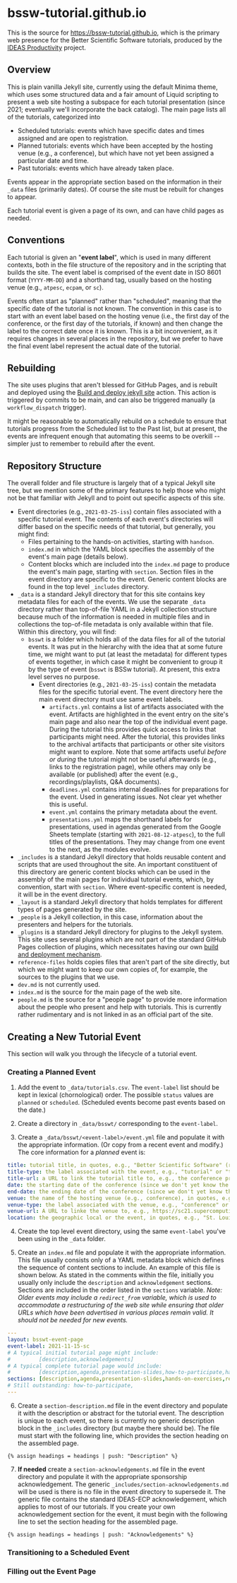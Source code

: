 # bssw-tutorial.github.io

This is the source for <https://bssw-tutorial.github.io>, which is the primary web presence for the Better Scientific Software tutorials, produced by the [IDEAS Productivity](https://ideas-productivity.org) project.

## Overview 

This is plain vanilla Jekyll site, currently using the default Minima theme, which uses some structured data and a fair amount of Liquid scripting to present a web site hosting a subspace for each tutorial presentation (since 2021; eventually we'll incorporate the back catalog).  The main page lists all of the tutorials, categorized into

- Scheduled tutorials: events which have specific dates and times assigned and are open to registration.
- Planned tutorials: events which have been accepted by the hosting venue (e.g., a conference), but which have not yet been assigned a particular date and time.
- Past tutorials: events which have already taken place.

Events appear in the appropriate section based on the information in their `_data` files (primarily dates).  Of course the site must be rebuilt for changes to appear.

Each tutorial event is given a page of its own, and can have child pages as needed.

## Conventions

Each tutorial is given an "**event label**", which is used in many different contexts, both in the file structure of the repository and in the scripting that builds the site.  The event label is comprised of the event date in ISO 8601 format (`YYYY-MM-DD`) and a shorthand tag, usually based on the hosting venue (e.g., `atpesc`, `ecpam`, or `sc`).

Events often start as "planned" rather than "scheduled", meaning that the specific date of the tutorial is not known.  The convention in this case is to start with an event label based on the hosting venue (i.e., the first day of the conference, or the first day of the tutorials, if known) and then change the label to the correct date once it is known.  This is a bit inconvenient, as it requires changes in several places in the repository, but we prefer to have the final event label represent the actual date of the tutorial.

## Rebuilding

The site uses plugins that aren't blessed for GitHub Pages, and is rebuilt and deployed using the [Build and deploy jekyll site](https://github.com/bssw-tutorial/bssw-tutorial.github.io/actions/workflows/github-pages.yml) action.  This action is triggered by commits to be main, and can also be triggered manually (a `workflow_dispatch` trigger).

It might be reasonable to automatically rebuild on a schedule to ensure that tutorials progress from the Scheduled list to the Past list, but at present, the events are infrequent enough that automating this seems to be overkill -- simpler just to remember to rebuild after the event.

## Repository Structure

The overall folder and file structure is largely that of a typical Jekyll site tree, but we mention some of the primary features to help those who might not be that familiar with Jekyll and to point out specific aspects of this site.

- Event directories (e.g., `2021-03-25-iss`) contain files associated with a specific tutorial event.  The contents of each event's directories will differ based on the specific needs of that tutorial, but generally, you might find:
  - Files pertaining to the hands-on activities, starting with `handson`.
  - `index.md` in which the YAML block specifies the assembly of the event's main page (details below).
  - Content blocks which are included into the `index.md` page to produce the event's main page, starting with `section`.  Section files in the event directory are specific to the event.  Generic content blocks are found in the top level `_includes` directory.
- `_data` is a standard Jekyll directory that for this site contains key metadata files for each of the events.  We use the separate `_data` directory rather than top-of-file YAML in a Jekyll collection structure because much of the information is needed in multiple files and in collections the top-of-file metadata is only available within that file.  Within this directory, you will find:
  - `bsswt` is a folder which holds all of the data files for all of the tutorial events.  It was put in the hierarchy with the idea that at some future time, we might want to put (at least the metadata) for different types of events together, in which case it might be convenient to group it by the type of event (`bsswt` is BSSw tutorial).  At present, this extra level serves no purpose.
    - Event directories (e.g., `2021-03-25-iss`) contain the metadata files for the specific tutorial event.  The event directory here the main event directory must use same event labels.
      - `artifacts.yml` contains a list of artifacts associated with the event.  Artifacts are highlighted in the event entry on the site's main page and also near the top of the individual event page.  During the tutorial this provides quick access to links that participants might need.  After the tutorial, this provides links to the archival artifacts that participants or other site visitors might want to explore.  Note that some artifacts useful *before or during* the tutorial might not be useful afterwards (e.g., links to the registration page), while others may only be available (or published) after the event (e.g., recordings/playlists, Q&A documents).
      - `deadlines.yml` contains internal deadlines for preparations for the event.  Used in generating issues.  Not clear yet whether this is useful.
      - `event.yml` contains the primary metadata about the event.
      - `presentations.yml` maps the shorthand labels for presentations, used in agendas generated from the Google Sheets template (starting with `2021-08-12-atpesc`), to the full titles of the presentations.  They may change from one event to the next, as the modules evolve.
- `_includes` is a standard Jekyll directory that holds reusable content and scripts that are used throughout the site.  An important constituent of this directory are generic content blocks which can be used in the assembly of the main pages for individual tutorial events, which, by convention, start with `section`.  Where event-specific content is needed, it will be in the event directory.
- `_layout` is a standard Jekyll directory that holds templates for different types of pages generated by the site.
- `_people` is a Jekyll collection, in this case, information about the presenters and helpers for the tutorials.
- `_plugins` is a standard Jekyll directory for plugins to the Jekyll system.  This site uses several plugins which are not part of the standard GitHub Pages collection of plugins, which necessitates having our own [build and deployment mechanism](#rebuilding).
- `reference-files` holds copies files that aren't part of the site directly, but which we might want to keep our own copies of, for example, the sources to the plugins that we use.
- `dev.md` is not currently used.
- `index.md` is the source for the main page of the web site.
- `people.md` is the source for a "people page" to provide more information about the people who present and help with tutorials.  This is currently rather rudimentary and is not linked in as an official part of the site.

## Creating a New Tutorial Event

This section will walk you through the lifecycle of a tutorial event.

### Creating a Planned Event

1) Add the event to `_data/tutorials.csv`.  The `event-label` list should be kept in lexical (chornological) order.  The possible `status` values are `planned` or `scheduled`. (Scheduled events become past events based on the date.)

2) Create a directory in `_data/bsswt/` corresponding to the `event-label`.

3) Create a `_data/bsswt/<event-label>/event.yml` file and populate it with the appropriate information. (Or copy from a recent event and modify.)  The core information for a *planned* event is:

```yaml
title: tutorial title, in quotes, e.g., "Better Scientific Software" (required)
title-type: the label associated with the event, e.g., "tutorial" or "track" (required)
title-url: a URL to link the tutorial title to, e.g., the conference program page (optional)
date: the starting date of the conference (since we don't yet know the actual schedule), e.g., 2021-11-15 (required)
end-date: the ending date of the conference (since we don't yet know the actual schedule) (optional)
venue: the name of the hosting venue (e.g., conference), in quotes, e.g., "The International Conference for High-Performance Computing, Networking, Storage, and Analysis (SC21)" (required)
venue-type: the label associated with the venue, e.g., "conference" or "workshop" (optional)
venue-url: A URL to linke the venue to, e.g., https://sc21.supercomputing.org/ (optional)
location: the geographic local or the event, in quotes, e.g., "St. Louis, Missouri and online" (optional)
```

4) Create the top level event directory, using the same `event-label` you've been using in the `_data` folder.

5) Create an `index.md` file and populate it with the appropriate information.  This file usually consists only of a YAML metadata block which defines the sequence of content sections to include.  An example of this file is shown below.  As stated in the comments within the file, initially you usually only include the `description` and `acknowledgement` sections.  Sections are included in the order listed in the `sections` variable. *Note: Older events may include a `redirect_from` variable, which is used to accommodate a restructuring of the web site while ensuring that older URLs which have been advertised in various places remain valid.  It should not be needed for new events.*

```yaml
---
layout: bsswt-event-page
event-label: 2021-11-15-sc
# A typical initial tutorial page might include:
#         [description,acknowledgements]
# A typical complete tutorial page would include: 
#         [description,agenda,presentation-slides,how-to-participate,hands-on-exercises,stay-in-touch,resources-from-presentations,requested-citation,acknowledgments]
sections: [description,agenda,presentation-slides,hands-on-exercises,related-events,stay-in-touch,resources-from-presentations,requested-citation,acknowledgments]
# Still outstanding: how-to-participate,
---
```

6) Create a `section-description.md` file in the event directory and populate it with the description or abstract for the tutorial event.  The description is unique to each event, so there is currently no generic description block in the `_includes` directory (but maybe there should be).  The file must start with the following line, which provides the section heading on the assembled page.

```
{% assign headings = headings | push: "Description" %}
```

7) **If needed** create a `section-acknowledgements.md` file in the event directory and populate it with the appropriate sponsorship acknowledgement.  The generic `_includes/section-acknowledgements.md` will be used is there is no file in the event directory to supersede it. The generic file contains the standard IDEAS-ECP acknowledgement, which applies to most of our tutorials.  If you create your own acknowledgement section for the event, it must begin with the following line to set the section heading for the assembled page.

```
{% assign headings = headings | push: "Acknowledgements" %}
```

### Transitioning to a Scheduled Event

### Filling out the Event Page
